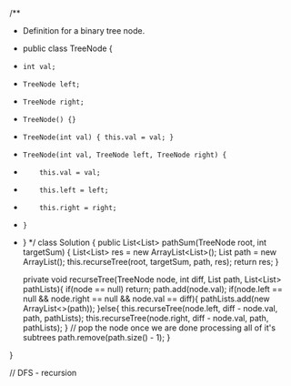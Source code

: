 /**
 * Definition for a binary tree node.
 * public class TreeNode {
 *     int val;
 *     TreeNode left;
 *     TreeNode right;
 *     TreeNode() {}
 *     TreeNode(int val) { this.val = val; }
 *     TreeNode(int val, TreeNode left, TreeNode right) {
 *         this.val = val;
 *         this.left = left;
 *         this.right = right;
 *     }
 * }
 */
class Solution {
    public List<List<Integer>> pathSum(TreeNode root, int targetSum) {
        List<List<Integer>> res = new ArrayList<List<Integer>>();
        List<Integer> path = new ArrayList<Integer>();
        this.recurseTree(root, targetSum, path, res);
        return res;
    }

    private void recurseTree(TreeNode node, int diff, List<Integer> path, List<List<Integer>> pathLists){
        if(node == null) return;
        path.add(node.val);
        if(node.left == null && node.right == null && node.val == diff){
            pathLists.add(new ArrayList<>(path));
        }else{
            this.recurseTree(node.left, diff - node.val, path, pathLists);
            this.recurseTree(node.right, diff - node.val, path, pathLists);
        }
        // pop the node once we are done processing all of it's subtrees
        path.remove(path.size() - 1);
    }

}

// DFS - recursion